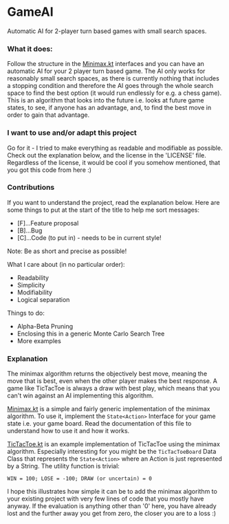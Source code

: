 # GameAI
Automatic AI for 2-player turn based games with small search spaces.

### What it does:
Follow the structure in the [Minimax.kt](https://github.com/danielbinder/GameAI/blob/main/src/main/kotlin/Minimax.kt) interfaces and you can have an automatic AI for your 2 player turn based game.
The AI only works for reasonably small search spaces, as there is currently nothing that includes a stopping condition and therefore the AI goes through the whole search space to find the best option (it would run endlessly for e.g. a chess game).
This is an algorithm that looks into the future i.e. looks at future game states, to see, if anyone has an advantage, and, to find the best move in order to gain that advantage.

### I want to use and/or adapt this project
Go for it - I tried to make everything as readable and modifiable as possible.
Check out the explanation below, and the license in the 'LICENSE' file.
Regardless of the license, it would be cool if you somehow mentioned, that you got this code from here :)

### Contributions
If you want to understand the project, read the explanation below.
Here are some things to put at the start of the title to help me sort messages:
* [F]...Feature proposal
* [B]...Bug
* [C]...Code (to put in) - needs to be in current style!

Note: Be as short and precise as possible!

What I care about (in no particular order):
* Readability
* Simplicity
* Modifiability
* Logical separation

Things to do:
* Alpha-Beta Pruning
* Enclosing this in a generic Monte Carlo Search Tree
* More examples

### Explanation
The minimax algorithm returns the objectively best move, meaning the move that is best, even when the other player makes the best response.
A game like TicTacToe is always a draw with best play, which means that you can't win against an AI implementing this algorithm.

[Minimax.kt](https://github.com/danielbinder/GameAI/blob/main/src/main/kotlin/Minimax.kt) is a simple and fairly generic implementation of the minimax algorithm.
To use it, implement the `State<Action>` Interface for your game state i.e. your game board.
Read the documentation of this file to understand how to use it and how it works.

[TicTacToe.kt](https://github.com/danielbinder/GameAI/blob/main/src/main/kotlin/TicTacToe.kt) is an example implementation of TicTacToe using the minimax algorithm.
Especially interesting for you might be the `TicTacToeBoard` Data Class that represents the `State<Action>` where an Action is just represented by a String.
The utility function is trivial:

`WIN = 100; LOSE = -100; DRAW (or uncertain) = 0`

I hope this illustrates how simple it can be to add the minimax algorithm to your existing project with very few lines of code that you mostly have anyway.
If the evaluation is anything other than '0' here, you have already lost and the further away you get from zero, the closer you are to a loss :)